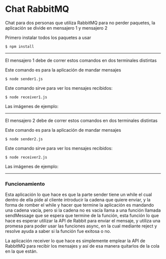 # Chat RabbitMQ
Chat para dos personas que utiliza RabbitMQ para no perder paquetes, la aplicación se divide en mensajero 1 y mensajero 2

Primero instalar todos los paquetes a usar

```
$ npm install
```
***
El mensajero 1 debe de correr estos comandos en dos terminales distintas

Este comando es para la aplicación de mandar mensajes
```
$ node sender1.js
```
Este comando sirve para ver los mensajes recibidos:

```
$ node receiver1.js
```
Las imágenes de ejemplo:

***
El mensajero 2 debe de correr estos comandos en dos terminales distintas

Este comando es para la aplicación de mandar mensajes
```
$ node sender2.js
```
Este comando sirve para ver los mensajes recibidos:

```
$ node receiver2.js
```
Las imágenes de ejemplo:


***
### Funcionamiento

Esta aplicación lo que hace es que la parte sender tiene un while el cual dentro de ella pide al cliente introducir la cadena que quiere enviar, y la forma de romber el while y hacer que termine la aplicación es mandando una cadena vacía, pero si la cadena no es vacía llama a una función llamada sendMessage que se espera que termine de la función, esta función lo que hace es esperar utilizar la API de Rabbit para enviar el mensaje, y utiliza una promesa para poder usar las funciones async, en la cual mediante reject y resolve ayuda a saber si la función fue exitosa o no.

La aplicación receiver lo que hace es simplemente emplear la API de RabbitMQ para recibir los mensajes y así de esa manera quitarlos de la cola en la que están.
